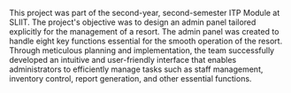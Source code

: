 This project was part of the second-year, second-semester ITP Module at SLIIT. The project's objective was to design an admin panel tailored explicitly for the management of a resort. The admin panel was created to handle eight key functions essential for the smooth operation of the resort. Through meticulous planning and implementation, the team successfully developed an intuitive and user-friendly interface that enables administrators to efficiently manage tasks such as staff management, inventory control, report generation, and other essential functions.
